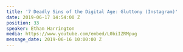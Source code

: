 ```yaml
---
title: '7 Deadly Sins of the Digital Age: Gluttony (Instagram)'
date: 2019-06-17 14:54:00 Z
position: 33
speaker: Ethan Harrington
media: https://www.youtube.com/embed/L0biIZRMpug
message_date: 2019-06-16 10:00:00 Z
---
```


